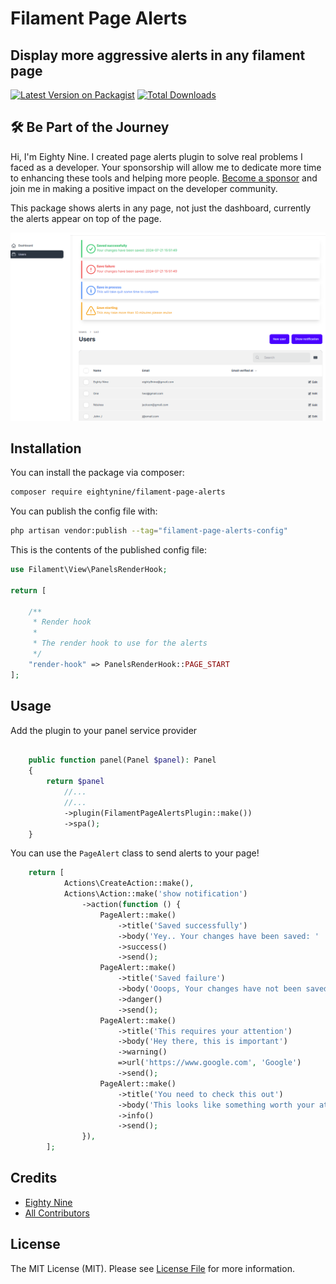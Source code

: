 # Filament Page Alerts

## Display more aggressive alerts in any filament page

[![Latest Version on Packagist](https://img.shields.io/packagist/v/eightynine/filament-page-alerts.svg?style=flat-square)](https://packagist.org/packages/eightynine/filament-page-alerts)
[![Total Downloads](https://img.shields.io/packagist/dt/eightynine/filament-page-alerts.svg?style=flat-square)](https://packagist.org/packages/eightynine/filament-page-alerts)


## 🛠️ Be Part of the Journey

Hi, I'm Eighty Nine. I created page alerts plugin to solve real problems I faced as a developer. Your sponsorship will allow me to dedicate more time to enhancing these tools and helping more people. [Become a sponsor](https://github.com/sponsors/eighty9nine) and join me in making a positive impact on the developer community.


This package shows alerts in any page, not just the dashboard, currently the alerts appear on top of the page.

![Package screenshot](resources/img/page-alerts.png)

## Installation

You can install the package via composer:

```bash
composer require eightynine/filament-page-alerts
```

You can publish the config file with:

```bash
php artisan vendor:publish --tag="filament-page-alerts-config"
```

This is the contents of the published config file:

```php
use Filament\View\PanelsRenderHook;

return [

    /**
     * Render hook
     * 
     * The render hook to use for the alerts
     */
    "render-hook" => PanelsRenderHook::PAGE_START
];
```

## Usage
Add the plugin to your panel service provider
```php

    public function panel(Panel $panel): Panel
    {
        return $panel
            //...
            //...
            ->plugin(FilamentPageAlertsPlugin::make())
            ->spa();
    }

```

You can use the `PageAlert` class to send alerts to your page!
```php
    return [
            Actions\CreateAction::make(),
            Actions\Action::make('show notification')
                ->action(function () {
                    PageAlert::make()
                        ->title('Saved successfully')
                        ->body('Yey.. Your changes have been saved: ' . now())
                        ->success()
                        ->send();
                    PageAlert::make()
                        ->title('Saved failure')
                        ->body('Ooops, Your changes have not been saved! ')
                        ->danger()
                        ->send();
                    PageAlert::make()
                        ->title('This requires your attention')
                        ->body('Hey there, this is important')
                        ->warning()
                        =>url('https://www.google.com', 'Google')
                        ->send();
                    PageAlert::make()
                        ->title('You need to check this out')
                        ->body('This looks like something worth your attention')
                        ->info()
                        ->send();
                }),
        ];
```


## Credits

- [Eighty Nine](https://github.com/eightynine)
- [All Contributors](../../contributors)

## License

The MIT License (MIT). Please see [License File](LICENSE.md) for more information.
